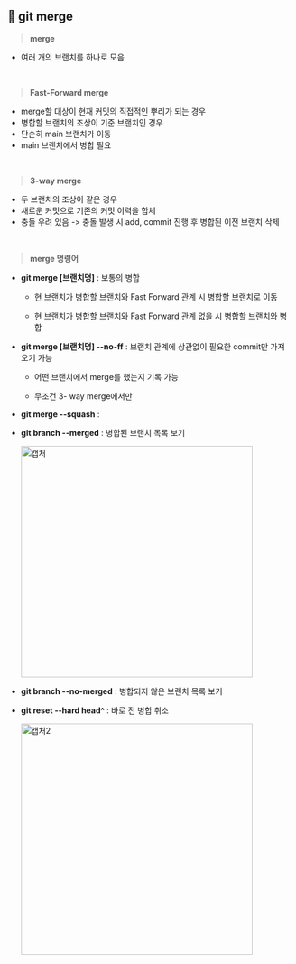 ## 📄 git merge

> **merge**

- 여러 개의 브랜치를 하나로 모음
<br>

> **Fast-Forward merge**
 
- merge할 대상이 현재 커밋의 직접적인 뿌리가 되는 경우 
- 병합할 브랜치의 조상이 기준 브랜치인 경우
- 단순히 main 브랜치가 이동 
- main 브랜치에서 병합 필요
<br>

> **3-way merge**

- 두 브랜치의 조상이 같은 경우  
- 새로운 커밋으로 기존의 커밋 이력을 합체
- 충돌 우려 있음 
-> 충돌 발생 시 add, commit 진행 후 병합된 이전 브랜치 삭제
<br>

> **merge 명령어**

- **git merge [브랜치명]** : 보통의 병합

  - 현 브랜치가 병합할 브랜치와 Fast Forward 관계 시 병합할 브랜치로 이동

  - 현 브랜치가 병합할 브랜치와 Fast Forward 관계 없을 시 병합할 브랜치와 병합

- **git merge [브랜치명] --no-ff** : 브랜치 관계에 상관없이 필요한 commit만 가져오기 가능 

  - 어떤 브랜치에서 merge를 했는지 기록 가능

  - 무조건 3- way merge에서만 

- **git merge --squash** : 

- **git branch --merged** : 병합된 브랜치 목록 보기 
 
  <img width="410" alt="캡처" src="https://user-images.githubusercontent.com/105197496/201929098-535d27e0-f4ff-43a3-a7c1-2d706980fc7c.PNG">

- **git branch --no-merged** : 병합되지 않은 브랜치 목록 보기

- **git reset --hard head^** : 바로 전 병합 취소

  <img width="410" alt="캡처2" src="https://user-images.githubusercontent.com/105197496/201929993-0b2a1128-eade-4c46-b92a-39be50d4148e.PNG">

